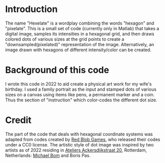 # Introduction

The name "Hexelate" is a wordplay combining the words "hexagon" and "pixelate". This is a small set of code (currently only in Matlab) that takes a digital image, samples its intensities in a hexagonal grid, and then draws colored dots of various sizes at the grid points to create a "downsampled(pixelated)" representation of the image. Alternatively, an image drawn with hexagons of different intensity/color can be created. 


# Background of this code

I wrote this code in 2022 to aid create a physical art work for my wife's birthday. I used a family portrait as the input and stamped dots of various sizes on a canvas using items like pens, a permanent marker and a coin. Thus the section of "instruction" which color-codes the different dot size.


# Credit

The part of the code that deals with hexagonal coordinate systems was adapted from codes created by [Red Blob Games](https://www.redblobgames.com/grids/hexagons), who released their codes under a CC0 license. 
The artistic style of dot image was inspired by two artists as of 2022 residing in [Ateliers Ackersdijkstraat 20](http://ackersdijkstraat20.nl/), Rotterdam, Netherlands: [Michael Bom](http://michaelbom.com/) and Boris Pas. 